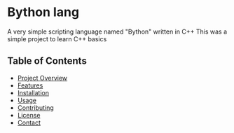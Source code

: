 # Bython lang

A very simple scripting language named "Bython" written in C++
This was a simple project to learn C++ basics

## Table of Contents

- [Project Overview](#project-overview)
- [Features](#features)
- [Installation](#installation)
- [Usage](#usage)
- [Contributing](#contributing)
- [License](#license)
- [Contact](#contact)
